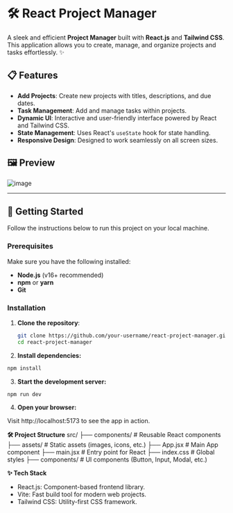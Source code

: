 # 🛠️ React Project Manager

A sleek and efficient **Project Manager** built with **React.js** and **Tailwind CSS**. This application allows you to create, manage, and organize projects and tasks effortlessly. ✨

## 📋 Features

- **Add Projects**: Create new projects with titles, descriptions, and due dates.
- **Task Management**: Add and manage tasks within projects.
- **Dynamic UI**: Interactive and user-friendly interface powered by React and Tailwind CSS.
- **State Management**: Uses React's `useState` hook for state handling.
- **Responsive Design**: Designed to work seamlessly on all screen sizes.

## 🖼️ Preview

![image](https://github.com/user-attachments/assets/902ece56-2f90-4516-a23e-9cde0d08119a)

---

## 🚀 Getting Started

Follow the instructions below to run this project on your local machine.

### Prerequisites

Make sure you have the following installed:

- **Node.js** (v16+ recommended)
- **npm** or **yarn**
- **Git**

### Installation

1. **Clone the repository**:

   ```bash
   git clone https://github.com/your-username/react-project-manager.git
   cd react-project-manager
2. **Install dependencies:**

  ```bash
  npm install
```

3. **Start the development server:**

```bash
npm run dev
```

4. **Open your browser:**

Visit http://localhost:5173 to see the app in action.


**🛠️ Project Structure**
src/
├── components/       # Reusable React components
├── assets/           # Static assets (images, icons, etc.)
├── App.jsx           # Main App component
├── main.jsx          # Entry point for React
├── index.css         # Global styles
├── components/       # UI components (Button, Input, Modal, etc.)

**✨ Tech Stack**
- React.js: Component-based frontend library.
- Vite: Fast build tool for modern web projects.
- Tailwind CSS: Utility-first CSS framework.



